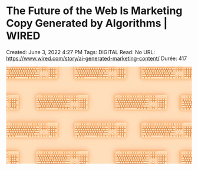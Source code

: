 # The Future of the Web Is Marketing Copy Generated by Algorithms | WIRED

Created: June 3, 2022 4:27 PM
Tags: DIGITAL
Read: No
URL: https://www.wired.com/story/ai-generated-marketing-content/
Durée: 417

![Keyboards-AI-Generated-Writing-Buisness-1344332721.jpg](The%20Future%20of%20the%20Web%20Is%20Marketing%20Copy%20Generated%20%20b5f2c443e3444b04819113c132de2268/Keyboards-AI-Generated-Writing-Buisness-1344332721.jpg)